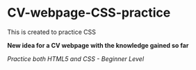 # CV-webpage-CSS-practice
This is created to practice CSS

**New idea for a CV webpage with the knowledge gained so far**

*Practice both HTML5 and CSS - Beginner Level*
